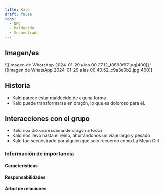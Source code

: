 ```yaml
---
title: Kald
draft: false
tags:
  - NPC
  - Maldecido
  - Secuestrado
---
```

## Imagen/es
![[Imagen de WhatsApp 2024-01-29 a las 00.37.12_f8588f87.jpg|400]] 
![[Imagen de WhatsApp 2024-01-29 a las 00.40.52_c9a3e0b2.jpg|400]]
## Historia
- Kald parece estar maldecido de alguna forma
- Kald puede transformarse en dragón, lo que es doloroso para él.
## Interacciones con el grupo
- Kald nos dió una escama de dragón a todos
- Kald nos llevó hasta el reino, ahorrándonos un viaje largo y pesado
- Kald fue secuestrado por alguien que solo recuerdo como La Mean Girl
### Información de importancia

#### Características

#### Responsabilidades

#### Árbol de relaciones